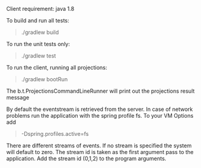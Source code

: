 Client requirement:
java 1.8

To build and run all tests:
> ./gradlew build

To run the unit tests only:
> ./gradlew test

To run the client, running all projections:
> ./gradlew bootRun

The b.t.ProjectionsCommandLineRunner will print out the projections result message


By default the eventstream is retrieved from the server. In case of network problems run the application with the spring profile fs.
To your VM Options add 
>-Dspring.profiles.active=fs 

There are different streams of events. If no stream is specified the system will default to zero. 
The stream id is taken as the first argument pass to the application.
Add the stream id (0,1,2) to the program arguments.
